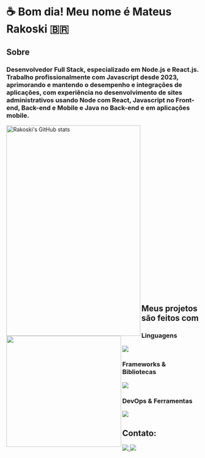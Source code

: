 <h1 align="left">☕ Bom dia! Meu nome é Mateus Rakoski 🇧🇷</h1>

###

<h2 align="left">Sobre</h2>

###

<h3>
  Desenvolvedor Full Stack, especializado em Node.js e React.js. 
  Trabalho profissionalmente com Javascript desde 2023, aprimorando e mantendo o desempenho e integrações de aplicações, 
  com experiência no desenvolvimento de sites administrativos usando Node com React, Javascript no Front-end, Back-end e Mobile e
  Java no Back-end e em aplicações mobile.
</h3>

<div style="width: 500px;">
  <img align="left" src="https://github-readme-stats.vercel.app/api?username=Rakoski&show_icons=true&theme=dark" alt="Rakoski's GitHub stats" width="350" height="550">
  <p>‎ </p>
  <p>‎ </p>
  <div>‎ </div>
  <div>‎ </div>
  <img align="left" src="https://github-readme-stats.vercel.app/api/top-langs/?username=Rakoski&layout=compact&hide=html,css,c%2B%2B,c%23,cmake&theme=dark" width="300" height="290" >
</div>

<p>‎ </p>
<p>‎ </p>
<p>‎ </p>
<p>‎ </p>
<p>‎ </p>
<p>‎ </p>
<p>‎ </p>
<p>‎ </p>
<p>‎ </p>
<p>‎ </p>
<p>‎ </p>
<div>
  <h2>Meus projetos são feitos com</h2>
</div>

###

<strong><h3>Linguagens</h3></strong>

<div align="left">
  <img src="https://skillicons.dev/icons?i=javascript,typescript,python,java,dart" />
</div>

<strong><h3>Frameworks & Bibliotecas</h3></strong>

<div align="left">
  <img src="https://skillicons.dev/icons?i=jquery,graphql,react,flutter,nodejs,sequelize,spring" />
</div>

<strong><h3>DevOps & Ferramentas</h3></strong>

<div align="left">
  <img src="https://skillicons.dev/icons?i=git,docker,mongodb,idea,vscode,linux,aws,mysql" />
</div>

<h2 align="left">Contato:</h2>

<div style="display: inline_block">
    <a href="mailto:mastrakoski@gmail.com">
        <img src="https://img.shields.io/badge/-Gmail-%23333?style=for-the-badge&logo=gmail&logoColor=white" target="_blank">
    </a>
    <a href="https://www.linkedin.com/in/mateus-rakoski/" target="_blank">
        <img src="https://img.shields.io/badge/-LinkedIn-%230077B5?style=for-the-badge&logo=linkedin&logoColor=white" target="_blank">
    </a>
</div>
